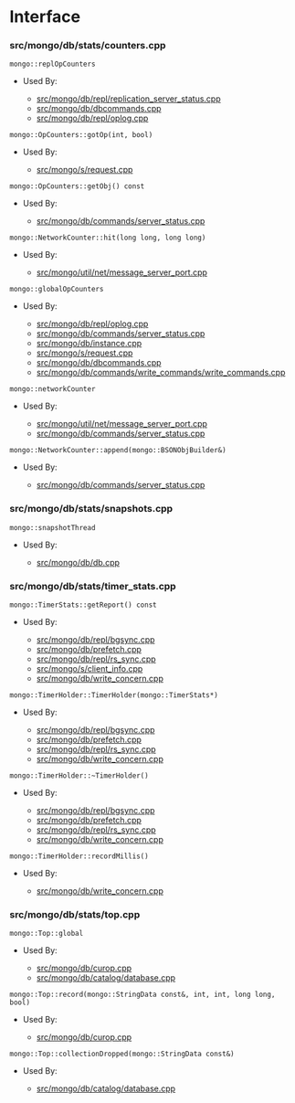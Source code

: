 
# Interface

### src/mongo/db/stats/counters.cpp

<div></div>

    mongo::replOpCounters

- Used By:

    - [src/mongo/db/repl/replication\_server\_status.cpp](../../../replication)
    - [src/mongo/db/dbcommands.cpp](../../../database\_commands)
    - [src/mongo/db/repl/oplog.cpp](../../../replication)

<div></div>

    mongo::OpCounters::gotOp(int, bool)

- Used By:

    - [src/mongo/s/request.cpp](../../../sharding)

<div></div>

    mongo::OpCounters::getObj() const

- Used By:

    - [src/mongo/db/commands/server\_status.cpp](../../../database\_commands)

<div></div>

    mongo::NetworkCounter::hit(long long, long long)

- Used By:

    - [src/mongo/util/net/message\_server\_port.cpp](../../../network)

<div></div>

    mongo::globalOpCounters

- Used By:

    - [src/mongo/db/repl/oplog.cpp](../../../replication)
    - [src/mongo/db/commands/server\_status.cpp](../../../database\_commands)
    - [src/mongo/db/instance.cpp](../../../storage\_layer\_structure)
    - [src/mongo/s/request.cpp](../../../sharding)
    - [src/mongo/db/dbcommands.cpp](../../../database\_commands)
    - [src/mongo/db/commands/write\_commands/write\_commands.cpp](../../../new\_wire\_protocol\_write\_commands)

<div></div>

    mongo::networkCounter

- Used By:

    - [src/mongo/util/net/message\_server\_port.cpp](../../../network)
    - [src/mongo/db/commands/server\_status.cpp](../../../database\_commands)

<div></div>

    mongo::NetworkCounter::append(mongo::BSONObjBuilder&)

- Used By:

    - [src/mongo/db/commands/server\_status.cpp](../../../database\_commands)

### src/mongo/db/stats/snapshots.cpp

<div></div>

    mongo::snapshotThread

- Used By:

    - [src/mongo/db/db.cpp](../../../mongos\_and\_mongod\_mains)

### src/mongo/db/stats/timer\_stats.cpp

<div></div>

    mongo::TimerStats::getReport() const

- Used By:

    - [src/mongo/db/repl/bgsync.cpp](../../../replication)
    - [src/mongo/db/prefetch.cpp](../../../page\_fault\_utilities)
    - [src/mongo/db/repl/rs\_sync.cpp](../../../replication)
    - [src/mongo/s/client\_info.cpp](../../../client\_and\_operation\_tracking)
    - [src/mongo/db/write\_concern.cpp](../../../replication)

<div></div>

    mongo::TimerHolder::TimerHolder(mongo::TimerStats*)

- Used By:

    - [src/mongo/db/repl/bgsync.cpp](../../../replication)
    - [src/mongo/db/prefetch.cpp](../../../page\_fault\_utilities)
    - [src/mongo/db/repl/rs\_sync.cpp](../../../replication)
    - [src/mongo/db/write\_concern.cpp](../../../replication)

<div></div>

    mongo::TimerHolder::~TimerHolder()

- Used By:

    - [src/mongo/db/repl/bgsync.cpp](../../../replication)
    - [src/mongo/db/prefetch.cpp](../../../page\_fault\_utilities)
    - [src/mongo/db/repl/rs\_sync.cpp](../../../replication)
    - [src/mongo/db/write\_concern.cpp](../../../replication)

<div></div>

    mongo::TimerHolder::recordMillis()

- Used By:

    - [src/mongo/db/write\_concern.cpp](../../../replication)

### src/mongo/db/stats/top.cpp

<div></div>

    mongo::Top::global

- Used By:

    - [src/mongo/db/curop.cpp](../../../client\_and\_operation\_tracking)
    - [src/mongo/db/catalog/database.cpp](../../../storage\_layer\_structure)

<div></div>

    mongo::Top::record(mongo::StringData const&, int, int, long long, bool)

- Used By:

    - [src/mongo/db/curop.cpp](../../../client\_and\_operation\_tracking)

<div></div>

    mongo::Top::collectionDropped(mongo::StringData const&)

- Used By:

    - [src/mongo/db/catalog/database.cpp](../../../storage\_layer\_structure)
